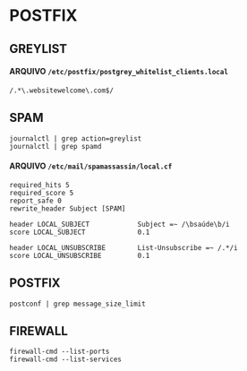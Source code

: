 # POSTFIX

## GREYLIST

#### ARQUIVO `/etc/postfix/postgrey_whitelist_clients.local`

```
/.*\.websitewelcome\.com$/
```

## SPAM

```
journalctl | grep action=greylist
journalctl | grep spamd
```

#### ARQUIVO `/etc/mail/spamassassin/local.cf`

```
required_hits 5
required_score 5
report_safe 0
rewrite_header Subject [SPAM]

header LOCAL_SUBJECT            Subject =~ /\bsaúde\b/i
score LOCAL_SUBJECT             0.1

header LOCAL_UNSUBSCRIBE        List-Unsubscribe =~ /.*/i
score LOCAL_UNSUBSCRIBE         0.1
```

## POSTFIX

`postconf | grep message_size_limit`

## FIREWALL

```
firewall-cmd --list-ports
firewall-cmd --list-services
```
